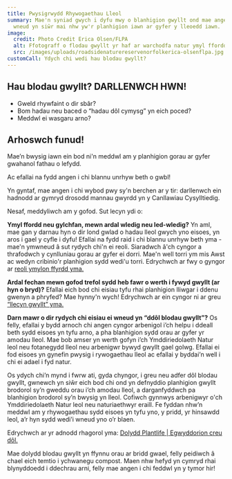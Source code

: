 ```yaml
---
title: Pwysigrwydd Rhywogaethau Lleol
summary: Mae'n syniad gwych i dyfu mwy o blanhigion gwyllt ond mae angen i ni
  wneud yn siŵr mai nhw yw'r planhigion iawn ar gyfer y lleoedd iawn.
image:
  credit: Photo Credit Erica Olsen/FLPA
  alt: Ffotograff o flodau gwyllt yr haf ar warchodfa natur ymyl ffordd.
  src: /images/uploads/roadsidenaturereservenorfolkerica-olsenflpa.jpg
customCall: Ydych chi wedi hau blodau gwyllt?
---
```

## Hau blodau gwyllt? DARLLENWCH HWN!



* Gweld rhywfaint o dir sbâr? 
* Bom hadau neu baced o “hadau dôl cymysg” yn eich poced? 
* Meddwl ei wasgaru arno?



## Arhoswch funud!



Mae’n bwysig iawn ein bod ni'n meddwl am y planhigion gorau ar gyfer gwahanol fathau o lefydd.



Ac efallai na fydd angen i chi blannu unrhyw beth o gwbl!



Yn gyntaf, mae angen i chi wybod pwy sy'n berchen ar y tir: darllenwch ein hadnodd ar gymryd drosodd mannau gwyrdd yn y Canllawiau Cysylltiedig.



Nesaf, meddyliwch am y gofod. Sut lecyn ydi o:



**Ymyl ffordd neu gylchfan, mewn ardal wledig neu led-wledig?** Yn aml, mae gan y darnau hyn o dir lond gwlad o hadau lleol gwych yno eisoes, yn aros i gael y cyfle i dyfu! Efallai na fydd raid i chi blannu unrhyw beth yma - mae'n ymwneud â sut rydych chi'n ei reoli. Siaradwch â'ch cyngor a thrafodwch y cynlluniau gorau ar gyfer ei dorri. Mae'n well torri ym mis Awst ac wedyn cribinio'r planhigion sydd wedi'u torri. Edrychwch ar fwy o gyngor ar [reoli ymylon ffyrdd yma.](https://www.wildlifetrusts.org/wildlife/managing-land-wildlife/managing-road-verges-wildlife)



**Ardal fechan mewn gofod trefol sydd heb fawr o werth i fywyd gwyllt (ar hyn o bryd)?** Efallai eich bod chi eisiau tyfu rhai planhigion lliwgar i ddenu gwenyn a phryfed? Mae hynny'n wych! Edrychwch ar ein cyngor ni ar greu [“llecyn gwyllt” yma.](https://www.wildlifetrusts.org/actions/how-grow-wild-patch-or-mini-meadow)



**Darn mawr o dir rydych chi eisiau ei wneud yn “ddôl blodau gwyllt”?** Os felly, efallai y bydd arnoch chi angen cyngor arbenigol i’ch helpu i ddeall beth sydd eisoes yn tyfu arno, a pha blanhigion sydd orau ar gyfer yr amodau lleol. Mae bob amser yn werth gofyn i’ch Ymddiriedolaeth Natur leol neu fotanegydd lleol neu arbenigwr bywyd gwyllt gael golwg. Efallai ei fod eisoes yn gynefin pwysig i rywogaethau lleol ac efallai y byddai’n well i chi ei adael i fyd natur.



Os ydych chi’n mynd i fwrw ati, gyda chyngor, i greu neu adfer dôl blodau gwyllt, gwnewch yn siŵr eich bod chi ond yn defnyddio planhigion gwyllt brodorol sy’n gweddu orau i’ch amodau lleol, a darganfyddwch pa blanhigion brodorol sy’n bwysig yn lleol. Cofiwch gynnwys arbenigwyr o'ch Ymddiriedolaeth Natur leol neu naturiaethwyr eraill. Fe fyddan nhw’n meddwl am y rhywogaethau sydd eisoes yn tyfu yno, y pridd, yr hinsawdd leol, a’r hyn sydd wedi’i wneud yno o’r blaen.



Edrychwch ar yr adnodd rhagorol yma: [Dolydd Plantlife | Egwyddorion creu dôl.](https://meadows.plantlife.org.uk/making-meadows/principles-of-meadow-making/)



Mae dolydd blodau gwyllt yn ffynnu orau ar bridd gwael, felly peidiwch â chael eich temtio i ychwanegu compost. Maen nhw hefyd yn cymryd rhai blynyddoedd i ddechrau arni, felly mae angen i chi feddwl yn y tymor hir!
